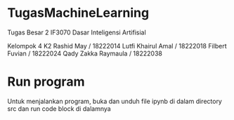 # TugasMachineLearning
Tugas Besar 2 IF3070 Dasar Inteligensi Artifisial

Kelompok 4 K2
Rashid May 		/ 18222014
Lutfi Khairul Amal		/ 18222018
Filbert Fuvian		/ 18222024
Qady Zakka Raymaula		/ 18222038

# Run program
Untuk menjalankan program, buka dan unduh file ipynb di dalam directory src dan run code block di dalamnya

